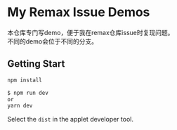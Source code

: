 # My Remax Issue Demos
本仓库专门写demo，便于我在remax仓库issue时复现问题。  
不同的demo会位于不同的分支。


## Getting Start

```bash
npm install
```

```bash
$ npm run dev
or
yarn dev
```

Select the `dist` in the applet developer tool.
